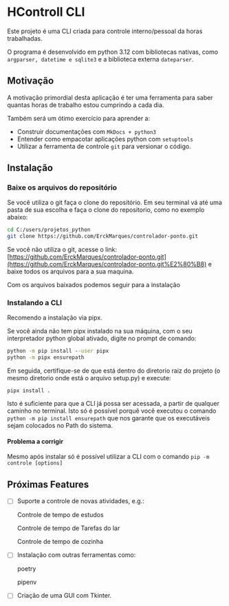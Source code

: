 # HControll CLI

Este projeto é uma CLI criada para controle interno/pessoal da horas trabalhadas.

O programa é desenvolvido em python 3.12 com bibliotecas nativas, como `argparser, datetime e sqlite3` e a biblioteca externa  `dateparser`.

## Motivação

 A  motivação primordial desta aplicação é ter uma ferramenta para saber quantas horas de trabalho estou cumprindo a cada dia.

Também será um ótimo exercício para aprender a:

* Construir documentações com `MkDocs + python3`
* Entender como empacotar aplicações python com `setuptools`
* Utilizar a ferramenta de controle `git` para versionar o código.

## Instalação

### Baixe os arquivos do repositório

Se você utiliza o git faça o clone do repositório. Em seu terminal vá até uma pasta de sua escolha e faça o clone do repositorio, como no exemplo abaixo:

```bash
cd C:/users/projetos_python
git clone https://github.com/ErckMarques/controlador-ponto.git
```

Se você não utiliza o git, acesse o link: [https://github.com/ErckMarques/controlador-ponto.git](https://github.com/ErckMarques/controlador-ponto.git%E2%80%B8) e baixe todos os arquivos para a sua maquina.

Com os arquivos baixados podemos seguir para a instalação

### Instalando a CLI

Recomendo a instalação via pipx.

Se você ainda não tem pipx instalado na sua máquina, com o seu interpretador python global ativado, digite no prompt de comando:

```cmd
python -m pip install --user pipx
python -m pipx ensurepath
```

Em seguida, certifique-se de que está dentro do diretorio raiz do projeto (o mesmo diretorio onde está o arquivo setup.py) e execute:

```
pipx install .
```

Isto é suficiente para que a CLI já possa ser acessada, a partir de qualquer caminho no terminal. Isto só é possível porquê você executou o comando `python -m pip install ensurepath` que nos garante que os executáveis sejam colocados no Path do  sistema.

#### Problema a corrigir

Mesmo após instalar só é possível utilizar a CLI com o comando `pip -m controle [options]`

## Próximas Features

* [ ] Suporte a controle de novas atividades, e.g.:

  Controle de tempo de estudos

  Controle de tempo de Tarefas do lar

  Controle de tempo de cozinha
* [ ] Instalação com outras ferramentas como:

  poetry

  pipenv
* [ ] Criação de uma GUI com Tkinter.

